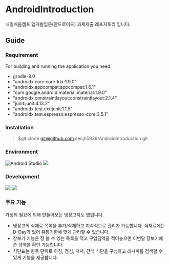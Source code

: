 # AndroidIntroduction
내일배움캠프 앱개발입문(안드로이드) 과제제출 레포지토리 입니다.

## Guide
### Requirement
For building and running the application you need:
- gradle-8.0
- "androidx.core:core-ktx:1.9.0"
- "androidx.appcompat:appcompat:1.6.1"
- "com.google.android.material:material:1.9.0"
- "androidx.constraintlayout:constraintlayout:2.1.4"
- "junit:junit:4.13.2"
- "androidx.test.ext:junit:1.1.5"
- "androidx.test.espresso:espresso-core:3.5.1"

  
### Installation
> $git clone git@github.com:seojh5939/AndroidIntroduction.git

### Environment
![Android Studio](https://img.shields.io/badge/Android%20Studio-3DDC84.svg?style=for-the-badge&logo=android-studio&logoColor=white)
<img src="https://img.shields.io/badge/github-181717?style=for-the-badge&logo=github&logoColor=white">

### Development
<img src="https://img.shields.io/badge/kotlin-7F52FF?style=for-the-badge&logo=kotlin&logoColor=white"> <img src="https://img.shields.io/badge/Android-3DDC84?style=for-the-badge&logo=Android&logoColor=white">


### 주요 기능
가정의 필요에 의해 만들어보는 냉장고지도 앱입니다.
- 냉장고의 식재료 목록을 추가/삭제하고 지속적으로 관리가 가능합니다. 식재료에는 D-Day가 있어 유통기한에 맞게 관리할 수 있습니다.
- 장보기 기능은 장 볼 수 있는 목록을 적고 구입금액을 적어놓으면 이번달 장보기에 쓴 금액을 확인 가능합니다.
- 식단표는 한주 단위로 아침, 점심, 저녁, 간식 식단을 구성하고 레시피를 검색할 수 있게 기능을 제공합니다.
